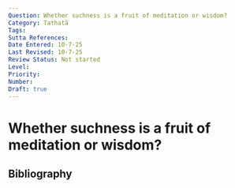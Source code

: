 ```yaml
---
Question: Whether suchness is a fruit of meditation or wisdom?
Category: Tathatā
Tags: 
Sutta References: 
Date Entered: 10-7-25
Last Revised: 10-7-25
Review Status: Not started
Level: 
Priority: 
Number: 
Draft: true
---
```


# Whether suchness is a fruit of meditation or wisdom?

## Bibliography

<!-- 

Notes:



-->
